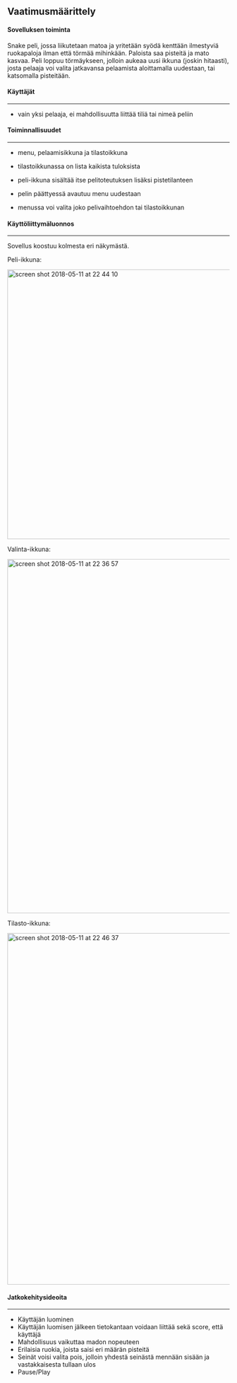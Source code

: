 ##  Vaatimusmäärittely ##


#### Sovelluksen toiminta ####
Snake peli, jossa liikutetaan matoa ja yritetään syödä kenttään ilmestyviä ruokapaloja ilman että törmää mihinkään. Paloista saa pisteitä ja mato kasvaa. Peli loppuu törmäykseen, jolloin aukeaa uusi ikkuna (joskin hitaasti), josta pelaaja voi valita jatkavansa pelaamista aloittamalla uudestaan, tai katsomalla pisteitään.

#### Käyttäjät ##
----------------

- vain yksi pelaaja, ei mahdollisuutta liittää tiliä tai nimeä peliin

#### Toiminnallisuudet ##
-------------------------

- menu, pelaamisikkuna ja tilastoikkuna 

- tilastoikkunassa on lista kaikista tuloksista 

- peli-ikkuna sisältää itse pelitoteutuksen lisäksi pistetilanteen

- pelin päättyessä avautuu menu uudestaan

- menussa voi valita joko pelivaihtoehdon tai tilastoikkunan


#### Käyttöliittymäluonnos ##
-----------------------------

Sovellus koostuu kolmesta eri näkymästä. 

Peli-ikkuna:

<img width="610" alt="screen shot 2018-05-11 at 22 44 10" src="https://user-images.githubusercontent.com/34171671/39943834-fe501e78-556c-11e8-83a4-5bd6cf617e42.png">

Valinta-ikkuna:

<img width="801" alt="screen shot 2018-05-11 at 22 36 57" src="https://user-images.githubusercontent.com/34171671/39943856-1240063c-556d-11e8-89f4-c242e67fdf69.png">

Tilasto-ikkuna:

<img width="795" alt="screen shot 2018-05-11 at 22 46 37" src="https://user-images.githubusercontent.com/34171671/39943895-3f0e877e-556d-11e8-9a33-4920edcfe2f5.png">


#### Jatkokehitysideoita ##
--------------------------

- Käyttäjän luominen
- Käyttäjän luomisen jälkeen tietokantaan voidaan liittää sekä score, että käyttäjä
- Mahdollisuus vaikuttaa madon nopeuteen
- Erilaisia ruokia, joista saisi eri määrän pisteitä
- Seinät voisi valita pois, jolloin yhdestä seinästä mennään sisään ja vastakkaisesta tullaan ulos
- Pause/Play
